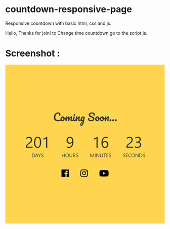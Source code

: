 # countdown-responsive-page
Responsive countdown with basic html, css and js.

Hello,
Thanks for join!
to Change time countdown go to the script.js.

# Screenshot :

![Screenshot](comingSoon.png)

